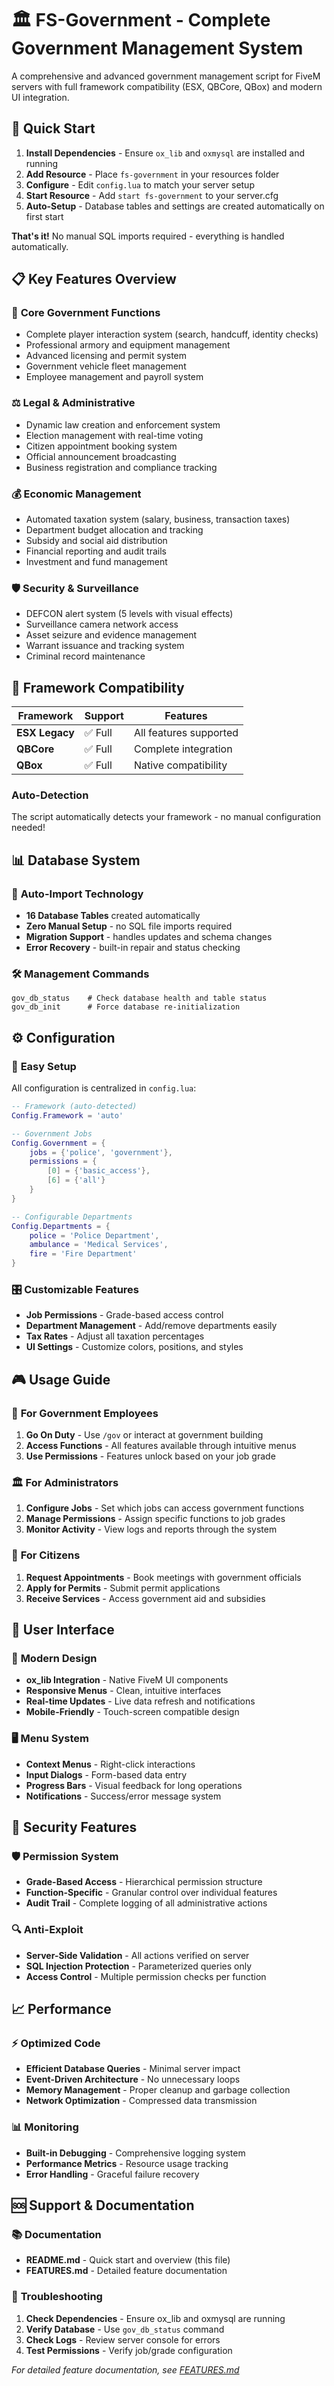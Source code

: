 # 🏛️ FS-Government - Complete Government Management System

A comprehensive and advanced government management script for FiveM servers with full framework compatibility (ESX, QBCore, QBox) and modern UI integration.

## 🚀 Quick Start

1. **Install Dependencies** - Ensure `ox_lib` and `oxmysql` are installed and running
2. **Add Resource** - Place `fs-government` in your resources folder
3. **Configure** - Edit `config.lua` to match your server setup
4. **Start Resource** - Add `start fs-government` to your server.cfg
5. **Auto-Setup** - Database tables and settings are created automatically on first start

**That's it!** No manual SQL imports required - everything is handled automatically.

## 📋 Key Features Overview

### 🏢 **Core Government Functions**
- Complete player interaction system (search, handcuff, identity checks)
- Professional armory and equipment management
- Advanced licensing and permit system
- Government vehicle fleet management
- Employee management and payroll system

### ⚖️ **Legal & Administrative**
- Dynamic law creation and enforcement system
- Election management with real-time voting
- Citizen appointment booking system
- Official announcement broadcasting
- Business registration and compliance tracking

### 💰 **Economic Management**
- Automated taxation system (salary, business, transaction taxes)
- Department budget allocation and tracking
- Subsidy and social aid distribution
- Financial reporting and audit trails
- Investment and fund management

### 🛡️ **Security & Surveillance**
- DEFCON alert system (5 levels with visual effects)
- Surveillance camera network access
- Asset seizure and evidence management
- Warrant issuance and tracking system
- Criminal record maintenance

## 🔧 Framework Compatibility

| Framework | Support | Features |
|-----------|---------|----------|
| **ESX Legacy** | ✅ Full | All features supported |
| **QBCore** | ✅ Full | Complete integration |
| **QBox** | ✅ Full | Native compatibility |

### Auto-Detection
The script automatically detects your framework - no manual configuration needed!

## 📊 Database System

### 🎯 **Auto-Import Technology**
- **16 Database Tables** created automatically
- **Zero Manual Setup** - no SQL file imports required
- **Migration Support** - handles updates and schema changes
- **Error Recovery** - built-in repair and status checking

### 🛠️ **Management Commands**
```
gov_db_status    # Check database health and table status
gov_db_init      # Force database re-initialization
```

## ⚙️ Configuration

### 📂 **Easy Setup**
All configuration is centralized in `config.lua`:

```lua
-- Framework (auto-detected)
Config.Framework = 'auto'

-- Government Jobs
Config.Government = {
    jobs = {'police', 'government'},
    permissions = {
        [0] = {'basic_access'},
        [6] = {'all'}
    }
}

-- Configurable Departments
Config.Departments = {
    police = 'Police Department',
    ambulance = 'Medical Services',
    fire = 'Fire Department'
}
```

### 🎛️ **Customizable Features**
- **Job Permissions** - Grade-based access control
- **Department Management** - Add/remove departments easily
- **Tax Rates** - Adjust all taxation percentages
- **UI Settings** - Customize colors, positions, and styles

## 🎮 Usage Guide

### 👮 **For Government Employees**
1. **Go On Duty** - Use `/gov` or interact at government building
2. **Access Functions** - All features available through intuitive menus
3. **Use Permissions** - Features unlock based on your job grade

### 🏛️ **For Administrators**
1. **Configure Jobs** - Set which jobs can access government functions
2. **Manage Permissions** - Assign specific functions to job grades
3. **Monitor Activity** - View logs and reports through the system

### 👥 **For Citizens**
1. **Request Appointments** - Book meetings with government officials
2. **Apply for Permits** - Submit permit applications
3. **Receive Services** - Access government aid and subsidies

## 📱 User Interface

### 🎨 **Modern Design**
- **ox_lib Integration** - Native FiveM UI components
- **Responsive Menus** - Clean, intuitive interfaces
- **Real-time Updates** - Live data refresh and notifications
- **Mobile-Friendly** - Touch-screen compatible design

### 🖥️ **Menu System**
- **Context Menus** - Right-click interactions
- **Input Dialogs** - Form-based data entry
- **Progress Bars** - Visual feedback for long operations
- **Notifications** - Success/error message system

## 🔐 Security Features

### 🛡️ **Permission System**
- **Grade-Based Access** - Hierarchical permission structure
- **Function-Specific** - Granular control over individual features
- **Audit Trail** - Complete logging of all administrative actions

### 🔍 **Anti-Exploit**
- **Server-Side Validation** - All actions verified on server
- **SQL Injection Protection** - Parameterized queries only
- **Access Control** - Multiple permission checks per function

## 📈 Performance

### ⚡ **Optimized Code**
- **Efficient Database Queries** - Minimal server impact
- **Event-Driven Architecture** - No unnecessary loops
- **Memory Management** - Proper cleanup and garbage collection
- **Network Optimization** - Compressed data transmission

### 📊 **Monitoring**
- **Built-in Debugging** - Comprehensive logging system
- **Performance Metrics** - Resource usage tracking
- **Error Handling** - Graceful failure recovery

## 🆘 Support & Documentation

### 📚 **Documentation**
- **README.md** - Quick start and overview (this file)
- **FEATURES.md** - Detailed feature documentation

### 🐛 **Troubleshooting**
1. **Check Dependencies** - Ensure ox_lib and oxmysql are running
2. **Verify Database** - Use `gov_db_status` command
3. **Check Logs** - Review server console for errors
4. **Test Permissions** - Verify job/grade configuration

*For detailed feature documentation, see [FEATURES.md](FEATURES.md)*
